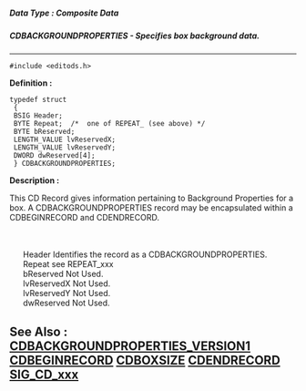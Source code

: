 ##### Data Type : Composite Data
##### CDBACKGROUNDPROPERTIES - Specifies box background data.
---
```
#include <editods.h>
```

**Definition :**
```
typedef struct
 {
 BSIG Header;
 BYTE Repeat;  /*  one of REPEAT_ (see above) */
 BYTE bReserved;
 LENGTH_VALUE lvReservedX;
 LENGTH_VALUE lvReservedY;
 DWORD dwReserved[4];
 } CDBACKGROUNDPROPERTIES;
```

**Description :**

This CD Record gives information pertaining to Background Properties for a box. A CDBACKGROUNDPROPERTIES record may be encapsulated within a CDBEGINRECORD and CDENDRECORD.  
<ul><br>
<br>
Header		Identifies the record as a CDBACKGROUNDPROPERTIES.<br>
Repeat		see REPEAT_xxx <br>
bReserved		Not Used.<br>
lvReservedX	Not Used.<br>
lvReservedY	Not Used.<br>
dwReserved	Not Used.</ul>



**See Also :**
[CDBACKGROUNDPROPERTIES_VERSION1](/domino-c-api-docs/reference/Symb/CDBACKGROUNDPROPERTIES_VERSION1)
[CDBEGINRECORD](/domino-c-api-docs/reference/Data/CDBEGINRECORD)
[CDBOXSIZE](/domino-c-api-docs/reference/Data/CDBOXSIZE)
[CDENDRECORD](/domino-c-api-docs/reference/Data/CDENDRECORD)
[SIG_CD_xxx](/domino-c-api-docs/reference/Symb/SIG_CD_xxx)
---
